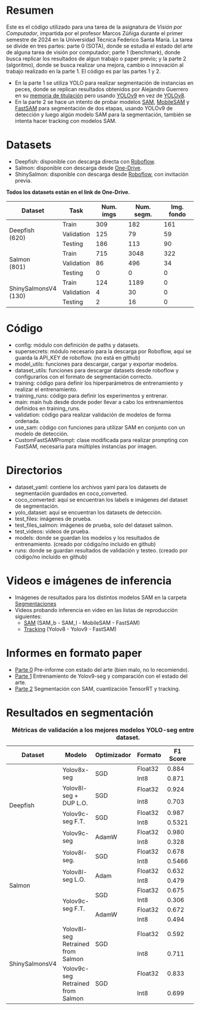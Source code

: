 # Resumen
Este es el código utilizado para una tarea de la asignatura de *Visión por Computador*, impartida por el profesor Marcos Zúñiga durante el primer semestre de 2024 en la Universidad Técnica Federico Santa María. La tarea se divide en tres partes: parte 0 (SOTA), donde se estudia el estado del arte de alguna tarea de visión por computador; parte 1 (benchmark), donde busca replicar los resultados de algun trabajo o paper previo; y la parte 2 (algoritmo), donde se busca realizar una mejora, cambio o innovación al trabajo realizado en la parte 1. El código es par las partes 1 y 2.

- En la parte 1 se utiliza YOLO para realizar segmentación de instancias en peces, donde se replican resultados obtenidos por Alejandro Guerrero en su [memoria de titulación](https://repositorio.usm.cl/entities/tesis/e19ea8a6-b0eb-4727-903e-9c92f5d290bf) pero usando [YOLOv9](https://docs.ultralytics.com/models/yolov9/) en vez de [YOLOv8](https://docs.ultralytics.com/models/yolov8/).
- En la parte 2 se hace un intento de probar modelos [SAM](https://docs.ultralytics.com/models/sam/), [MobileSAM](https://docs.ultralytics.com/es/models/mobile-sam/) y [FastSAM](https://docs.ultralytics.com/es/models/fast-sam/) para segmentación de dos etapas, usando YOLOv9 de detección y luego algún modelo SAM para la segmentación, también se intenta hacer tracking con modelos SAM.

# Datasets
- Deepfish: disponible con descarga directa con [Roboflow](https://universe.roboflow.com/memristor/deepfish-segmentation-ocdlj).
- Salmon: disponible con descarga desde [One-Drive](https://usmcl-my.sharepoint.com/:f:/g/personal/julio_lopezb_sansano_usm_cl/EhFfwMzPsBVAtpc5rhund-QBJO7Cbiao084XnxQHPRUbpg?e=QmbrAB).
- ShinySalmon: disponible con descarga desde [Roboflow](https://app.roboflow.com/alejandro-guerrero-zihxm/shiny_salmons/4), con invitación previa.

**Todos los datasets están en el link de One-Drive.**

<table><thead>
  <tr>
    <th>Dataset</th>
    <th>Task</th>
    <th>Num. imgs</th>
    <th>Num. segm.</th>
    <th>Img. fondo</th>
  </tr></thead>
<tbody>
  <tr>
    <td rowspan="3">Deepfish<br>(620)</td>
    <td>Train</td>
    <td>309</td>
    <td>182</td>
    <td>161</td>
  </tr>
  <tr>
    <td>Validation</td>
    <td>125</td>
    <td>79</td>
    <td>59</td>
  </tr>
  <tr>
    <td>Testing</td>
    <td>186</td>
    <td>113</td>
    <td>90</td>
  </tr>
  <tr>
    <td rowspan="3">Salmon<br>(801)</td>
    <td>Train</td>
    <td>715</td>
    <td>3048</td>
    <td>322</td>
  </tr>
  <tr>
    <td>Validation</td>
    <td>86</td>
    <td>496</td>
    <td>34</td>
  </tr>
  <tr>
    <td>Testing</td>
    <td>0</td>
    <td>0</td>
    <td>0</td>
  </tr>
  <tr>
    <td rowspan="3">ShinySalmonsV4<br>(130)</td>
    <td>Train</td>
    <td>124</td>
    <td>1189</td>
    <td>0</td>
  </tr>
  <tr>
    <td>Validation</td>
    <td>4</td>
    <td>30</td>
    <td>0</td>
  </tr>
  <tr>
    <td>Testing</td>
    <td>2</td>
    <td>16</td>
    <td>0</td>
  </tr>
</tbody></table>

# Código
- config: módulo con definición de paths y datasets.
- supersecrets: módulo necesario para la descarga por Roboflow, aquí se guarda la API_KEY de roboflow. (no está en github)
- model_utils: funciones para descargar, cargar y exportar modelos.
- dataset_utils: funciones para descargar datasets desde roboflow y configurarlos con el formato de segmentación correcto.
- training: código para definir los hiperparámetros de entrenamiento y realizar el entrenamiento.
- training_runs: código para definir los experimentos y entrenar.
- main: main hub desde donde poder llevar a cabo los entrenamientos definidos en training_runs.
- validation: código para realizar validación de modelos de forma ordenada.
- use_sam: código con funciones para utilizar SAM en conjunto con un modelo de detección.
- CustomFastSAMPrompt: clase modificada para realizar prompting con FastSAM, necesaria para múltiples instancias por imagen.

# Directorios
- dataset_yaml: contiene los archivos yaml para los datasets de segmentación guardados en coco_converted.
- coco_converted: aquí se encuentran los labels e imágenes del dataset de segmentación.
- yolo_dataset: aquí se encuentran los datasets de detección.
- test_files: imágenes de prueba.
- test_files_salmon: imágenes de prueba, solo del dataset salmon.
- test_videos: videos de prueba.
- models: donde se guardan los modelos y los resultados de entrenamiento. (creado por código/no incluido en github)
- runs: donde se guardan resultados de validación y testeo. (creado por código/no incluido en github)

# Videos e imágenes de inferencia
- Imágenes de resultados para los distintos modelos SAM en la carpeta [Segmentaciones](Segmentaciones)
- Videos probando inferencia en video en las listas de reproducción siguientes:
  - [SAM](https://www.youtube.com/playlist?list=PLaAjsJBsA0UTrqkqmjRvsd4QUNqs_Ygb_) (SAM_b - SAM_l - MobileSAM - FastSAM)
  - [Tracking](https://www.youtube.com/playlist?list=PLaAjsJBsA0UT4_vWxxlujuwxjat6lsZ-I) (Yolov8 - Yolov9 - FastSAM)

# Informes en formato paper
- [Parte 0](https://usmcl-my.sharepoint.com/:b:/g/personal/julio_lopezb_sansano_usm_cl/EXbcZc_b9RdHsuEVIhi4WdsBqIGwysmvGtxDmGA0u7RgCQ?e=G0JfYQ) Pre-informe con estado del arte (bien malo, no lo recomiendo).
- [Parte 1](https://usmcl-my.sharepoint.com/:b:/g/personal/julio_lopezb_sansano_usm_cl/Ec5BoCSXgzZGqsnf7QvZ_OYBnIP-aIplpm2Kg1NTtxQgCg?e=d7HRgF) Entrenamiento de Yolov9-seg y comparación con el estado del arte.
- [Parte 2](https://usmcl-my.sharepoint.com/:b:/g/personal/julio_lopezb_sansano_usm_cl/EZMhsb5AmF1HlquAtW8LXK0B8Q_kq_ZVq0RjWjpXAYWBkw?e=doxJHZ) Segmentación con SAM, cuantización TensorRT y tracking.

# Resultados en segmentación

<table>
  <caption>
    <b>Métricas de validación a los mejores modelos YOLO-seg entrenados, para cada dataset.</b>
  </caption>
  <thead>
    <tr>
      <th>Dataset</th>
      <th>Modelo</th>
      <th>Optimizador</th>
      <th>Formato</th>
      <th>F1 Score</th>
      <th>mAP50</th>
      <th>mAP50-95</th>
    </tr>
  </thead>
  <tbody>
    <tr>
      <td rowspan="8">Deepfish</td>
      <td rowspan="2">Yolov8x-seg</td>
      <td rowspan="2">SGD</td>
      <td>Float32</td>
      <td>0.884</td>
      <td>0.938</td>
      <td>0.728</td>
    </tr>
    <tr>
      <td>Int8</td>
      <td>0.871</td>
      <td>0.921</td>
      <td>0.748</td>
    </tr>
    <tr>
      <td rowspan="2">Yolov8l-seg + DUP L.O.</td>
      <td rowspan="2">SGD</td>
      <td>Float32</td>
      <td>0.924</td>
      <td>0.928</td>
      <td>0.730</td>
    </tr>
    <tr>
      <td>Int8</td>
      <td>0.703</td>
      <td>0.656</td>
      <td>0.487</td>
    </tr>
    <tr>
      <td rowspan="2">Yolov9c-seg F.T.</td>
      <td rowspan="2">SGD</td>
      <td>Float32</td>
      <td>0.987</td>
      <td>0.994</td>
      <td>0.823</td>
    </tr>
    <tr>
      <td>Int8</td>
      <td>0.5321</td>
      <td>0.457</td>
      <td>0.291</td>
    </tr>
    <tr>
      <td rowspan="2">Yolov9c-seg</td>
      <td rowspan="2">AdamW</td>
      <td>Float32</td>
      <td>0.980</td>
      <td>0.990</td>
      <td>0.821</td>
    </tr>
    <tr>
      <td>Int8</td>
      <td>0.328</td>
      <td>0.308</td>
      <td>0.202</td>
    </tr>
    <tr>
      <td rowspan="8">Salmon</td>
      <td rowspan="2">Yolov8l-seg.</td>
      <td rowspan="2">SGD</td>
      <td>Float32</td>
      <td>0.678</td>
      <td>0.709</td>
      <td>0.406</td>
    </tr>
    <tr>
      <td>Int8</td>
      <td>0.5466</td>
      <td>0.523</td>
      <td>0.287</td>
    </tr>
    <tr>
      <td rowspan="2">Yolov8l-seg L.O.</td>
      <td rowspan="2">Adam</td>
      <td>Float32</td>
      <td>0.632</td>
      <td>0.656</td>
      <td>0.367</td>
    </tr>
    <tr>
      <td>Int8</td>
      <td>0.479</td>
      <td>0.448</td>
      <td>0.225</td>
    </tr>
    <tr>
      <td rowspan="4">Yolov9c-seg F.T.</td>
      <td rowspan="2">SGD</td>
      <td>Float32</td>
      <td>0.675</td>
      <td>0.688</td>
      <td>0.400</td>
    </tr>
    <tr>
      <td>Int8</td>
      <td>0.306</td>
      <td>0.255</td>
      <td>0.107</td>
    </tr>
    <tr>
      <td rowspan="2">AdamW</td>
      <td>Float32</td>
      <td>0.672</td>
      <td>0.674</td>
      <td>0.358</td>
    </tr>
    <tr>
      <td>Int8</td>
      <td>0.494</td>
      <td>0.439</td>
      <td>0.202</td>
    </tr>
    <tr>
      <td rowspan="4">ShinySalmonsV4</td>
      <td rowspan="2">Yolov8l-seg Retrained<br />from Salmon</td>
      <td rowspan="2">SGD</td>
      <td>Float32</td>
      <td>0.592</td>
      <td>0.635</td>
      <td>0.513</td>
    </tr>
    <tr>
      <td>Int8</td>
      <td>0.711</td>
      <td>0.783</td>
      <td>0.606</td>
    </tr>
    <tr>
      <td rowspan="2">Yolov9c-seg Retrained<br />from Salmon</td>
      <td rowspan="2">SGD</td>
      <td>Float32</td>
      <td>0.833</td>
      <td>0.876</td>
      <td>0.696</td>
    </tr>
    <tr>
      <td>Int8</td>
      <td>0.699</td>
      <td>0.785</td>
      <td>0.430</td>
    </tr>
  </tbody>
</table>

